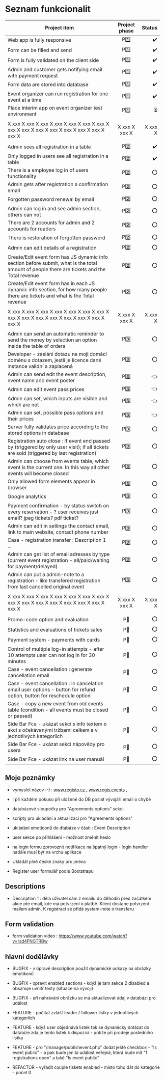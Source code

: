 # Seznam funkcionalit

| Project item                                                                                                                                 | Project phase |                   Status |
| -------------------------------------------------------------------------------------------------------------------------------------------- | :-----------: | -----------------------: |
| Web app is fully responsive                                                                                                                  |    P:one:     |       :heavy_check_mark: |
| Form can be filled and send                                                                                                                  |    P:one:     |       :heavy_check_mark: |
| Form is fully validated on the client side                                                                                                   |    P:one:     |       :heavy_check_mark: |
| Admin and customer gets notifying email with payment request                                                                                 |    P:one:     |       :heavy_check_mark: |
| Form data are stored into database                                                                                                           |    P:one:     |       :heavy_check_mark: |
| Event organizer can run registration for one event at a time                                                                                 |    P:one:     |       :heavy_check_mark: |
| Place interim app on event organizer test environment                                                                                        |    P:one:     | :hourglass_flowing_sand: |
|                                                                                                                                              |               |                          |
| X xxx X xxx X xxx X xxx X xxx X xxx X xxx X xxx X xxx X xxx X xxx X xxx X xxx X xxx X xxx X                                                  | X xxx X xxx X |                  X xxx X |
|                                                                                                                                              |               |                          |
| Admin sees all registration in a table                                                                                                       |    P:two:     |       :heavy_check_mark: |
| Only logged in users see all registration in a table                                                                                         |    P:two:     |       :heavy_check_mark: |
| There is a employee log in of users functionality                                                                                            |    P:two:     |                      :o: |
| Admin gets after registration a confirmation email                                                                                           |    P:two:     |                      :o: |
| Forgotten password renewal by email                                                                                                          |    P:two:     |                      :o: |
| Admin can log in and see admin section, others can not                                                                                       |    P:two:     |                      :o: |
| There are 2 accounts for admin and 2 accounts for readers                                                                                    |    P:two:     |                      :o: |
| There is restoration of forgotten password                                                                                                   |    P:two:     |                      :o: |
| Admin can edit details of a registration                                                                                                     |    P:two:     |                      :o: |
| Create/Edit event form has JS dynamic info section before submit, what is the total amount of people there are tickets and the Total revenue |    P:two:     |                      :o: |
| Create/Edit event form has in each JS dynamic info section, for how many people there are tickets and what is the Total revenue              |    P:two:     |                      :o: |
|                                                                                                                                              |               |                          |
| X xxx X xxx X xxx X xxx X xxx X xxx X xxx X xxx X xxx X xxx X xxx X xxx X xxx X xxx X xxx X                                                  | X xxx X xxx X |                  X xxx X |
|                                                                                                                                              |               |                          |
| Admin can send an automatic reminder to send the money by selection an option inside the table of orders                                     |   P:three:    |                      :o: |
| Developer - zaslání dotazu na moji domácí doménu s dotazem, jestli je licence dané instance validní a zaplacená                              |   P:three:    |                      :o: |
| Admin can send edit the event description, event name and event poster                                                                       |   P:three:    |             :point_left: |
| Admin can edit event pass prices                                                                                                             |   P:three:    |             :point_left: |
| Admin can set, which inputs are visible and which are not                                                                                    |   P:three:    |             :point_left: |
| Admin can set, possible pass options and their prices                                                                                        |   P:three:    |             :point_left: |
| Server fully validates price according to the stored options in database                                                                     |   P:three:    |                      :o: |
| Registration auto close : If event end passed by (triggered by only user visit); If all tickets are sold (triggered by last registration)    |   P:three:    |                      :o: |
| Admin can choose from events table, which event is the current one. In this way all other events will become closed                          |   P:three:    |                      :o: |
| Only allowed form elements appear in browser                                                                                                 |   P:three:    |                      :o: |
| Google analytics                                                                                                                             |   P:three:    |                      :o: |
| Payment confirmation - by status switch on every reservation - ? user receives just email? jpeg tickets? pdf ticket?                         |   P:three:    |                      :o: |
| Admin can edit in setiings the contact email, link to main website, contact phone number                                                     |   P:three:    |                      :o: |
| Case - registration transfer : Description 1 ...                                                                                             |   P:three:    |                      :o: |
| Admin can get list of email adresses by type (current event registration - all/paid/waiting for payment/delayed)                             |   P:three:    |                      :o: |
| Admin can put a admin-note to a registration - like transfered registration from last cancelled original event                               |   P:three:    |                      :o: |
|                                                                                                                                              |               |                          |
| X xxx X xxx X xxx X xxx X xxx X xxx X xxx X xxx X xxx X xxx X xxx X xxx X xxx X xxx X xxx X                                                  | X xxx X xxx X |                  X xxx X |
|                                                                                                                                              |               |                          |
| Promo-code option and evaluation                                                                                                             |   P:muscle:   |                      :o: |
| Statistics and evaluations of tickets sales                                                                                                  |   P:muscle:   |                      :o: |
| Payment system - payments with cards                                                                                                         |   P:muscle:   |                      :o: |
| Control of multiple log-in attempts - after 10 attempts user can not log in for 30 minutes                                                   |   P:muscle:   |                      :o: |
| Case - event cancellation : generate cancellation email                                                                                      |   P:muscle:   |                      :o: |
| Case - event cancellation : in cancelation email user options - button for refund option, button for reschedule option                       |   P:muscle:   |                      :o: |
| Case - copy a new event from old events table (condition - all events must be closed or passed)                                              |   P:muscle:   |                      :o: |
| Side Bar Fce - ukázat sekci s info textem o akci s očekávanými tržbami celkem a v jednotlivých kategoriích                                   |   P:muscle:   |                      :o: |
| Side Bar Fce - ukázat sekci nápovědy pro usera                                                                                               |   P:muscle:   |                      :o: |
| Side Bar Fce - ukázat link na user manuál                                                                                                    |   P:muscle:   |                      :o: |

## Moje poznámky

- vymyslet název :-) : www.registo.cz , www.regis.events ,
- ! při každém pokusu při uložené do DB poslat vývojáří email o chybě
- databázové sloupečky pro "Agreements options" sekci
- scripty pro ukládání a aktualizaci pro "Agreements options"

- ukládání emoticonů do dtabáze v části : Event Description

- user sekce po přihlášení - možnost změnit heslo
- na login formu zprovoznit notifikace na špatný login - login handler nadále musí být na vrchu aplikace
- Ukládát plně české znaky pro jména
- Register user formulář podle Bootstrapu

## Descriptions

- Description 1 : děla uživatel sám z emailu do 48hodin před začátkem akce pře email, kde má potvrzení o platbě. Klient dostane potvrzení mailem admin. K registraci se přidá system-note o transferu

## Form validation
- form validation video : https://www.youtube.com/watch?v=rsd4FNGTRBw

## hlavní dodělávky

- BUGFIX - v úpravě description použít dynamické odkazy na obrázky emotikonů
- BUGFIX - opravit enabled sections - když je tam sekce 2 disabled a obsahuje uvnitř texty (situace na vývoji)
- BUGFIX - při nahrávání obrázku se má aktualizovat údaj v databázi pro událost

- FEATURE - počítat zvlášť leader / follower lístky v jednotlivých kategoriích
- FEATURE - když user objednává lístek tak se dynamicky dotázat do databíze zda je tento lístek k dispozici - potíže při prodeje posledního lístku
- FEATURE - pro "/manage/publishevent.php" dodat ještě checkbox - "Is event public" - a pak bude jen ta událost veřejná, která bude mít "1 registrations open" a také "Is event public"

- REFACTOR - vyřadit couple tiskets enabled - místo toho dát do kategorie - počet 0
